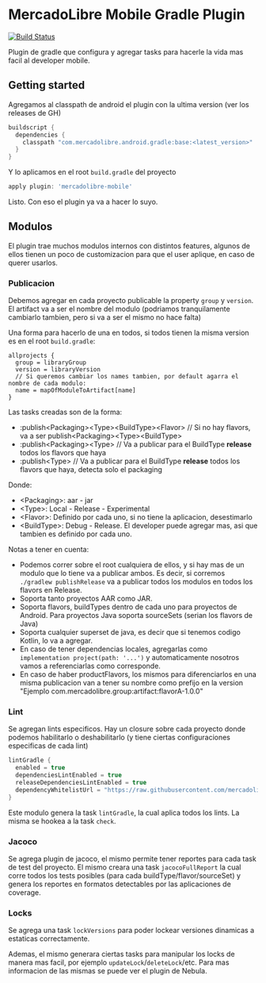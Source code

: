 MercadoLibre Mobile Gradle Plugin
==============================

[![Build Status](https://travis-ci.com/mercadolibre/mobile-android_gradle.svg?token=cqMzpxLsVioEuXgqEi7v&branch=develop)](https://travis-ci.com/mercadolibre/mobile-android_gradle) 

Plugin de gradle que configura y agregar tasks para hacerle la vida mas facil al developer mobile.

## Getting started

Agregamos al classpath de android el plugin con la ultima version (ver los releases de GH)

```java
buildscript {
  dependencies {
    classpath "com.mercadolibre.android.gradle:base:<latest_version>"
  }
}
```

Y lo aplicamos en el root `build.gradle` del proyecto
```gradle
apply plugin: 'mercadolibre-mobile'
```

Listo. Con eso el plugin ya va a hacer lo suyo.

## Modulos

El plugin trae muchos modulos internos con distintos features, algunos de ellos tienen un poco de customizacion para que el user aplique, en caso de querer usarlos.

### Publicacion

Debemos agregar en cada proyecto publicable la property `group` y `version`. El artifact va a ser el nombre del modulo (podriamos tranquilamente cambiarlo tambien, pero si va a ser el mismo no hace falta)

Una forma para hacerlo de una en todos, si todos tienen la misma version es en el root `build.gradle`:
```
allprojects {
  group = libraryGroup
  version = libraryVersion
  // Si queremos cambiar los names tambien, por default agarra el nombre de cada modulo:
  name = mapOfModuleToArtifact[name]
}
```

Las tasks creadas son de la forma:
- :publish\<Packaging>\<Type>\<BuildType>\<Flavor> // Si no hay flavors, va a ser publish\<Packaging>\<Type>\<BuildType>
- :publish\<Packaging>\<Type> // Va a publicar para el BuildType **release** todos los flavors que haya
- :publish\<Type> // Va a publicar para el BuildType **release** todos los flavors que haya, detecta solo el packaging

Donde:

- \<Packaging>: aar - jar
- \<Type>: Local - Release - Experimental
- \<Flavor>: Definido por cada uno, si no tiene la aplicacion, desestimarlo
- \<BuildType>: Debug - Release. El developer puede agregar mas, asi que tambien es definido por cada uno.

Notas a tener en cuenta:
- Podemos correr sobre el root cualquiera de ellos, y si hay mas de un modulo que lo tiene va a publicar ambos. Es decir, si corremos `./gradlew publishRelease` va a publicar todos los modulos en todos los flavors en Release.
- Soporta tanto proyectos AAR como JAR. 
- Soporta flavors, buildTypes dentro de cada uno para proyectos de Android. Para proyectos Java soporta sourceSets (serian los flavors de Java)
- Soporta cualquier superset de java, es decir que si tenemos codigo Kotlin, lo va a agregar.
- En caso de tener dependencias locales, agregarlas como `implementation project(path: '...')` y automaticamente nosotros vamos a referenciarlas como corresponde.
- En caso de haber productFlavors, los mismos para diferenciarlos en una misma publicacion van a tener su nombre como prefijo en la version "Ejemplo com.mercadolibre.group:artifact:flavorA-1.0.0"

### Lint

Se agregan lints especificos. Hay un closure sobre cada proyecto donde podemos habilitarlo o deshabilitarlo (y tiene ciertas configuraciones especificas de cada lint)

```gradle
lintGradle {
  enabled = true
  dependenciesLintEnabled = true
  releaseDependenciesLintEnabled = true
  dependencyWhitelistUrl = "https://raw.githubusercontent.com/mercadolibre/mobile-dependencies_whitelist/master/android-whitelist.json" // Si alguien distinto a Meli quiere su whitelist, deberia cambiar esto
}
```

Este modulo genera la task `lintGradle`, la cual aplica todos los lints. La misma se hookea a la task `check`.

### Jacoco

Se agrega plugin de jacoco, el mismo permite tener reportes para cada task de test del proyecto. El mismo creara una task `jacocoFullReport` la cual corre todos los tests posibles (para cada buildType/flavor/sourceSet) y genera los reportes en formatos detectables por las aplicaciones de coverage.

### Locks

Se agrega una task `lockVersions` para poder lockear versiones dinamicas a estaticas correctamente.

Ademas, el mismo generara ciertas tasks para manipular los locks de manera mas facil, por ejemplo `updateLock`/`deleteLock`/etc. Para mas informacion de las mismas se puede ver el plugin de Nebula.
